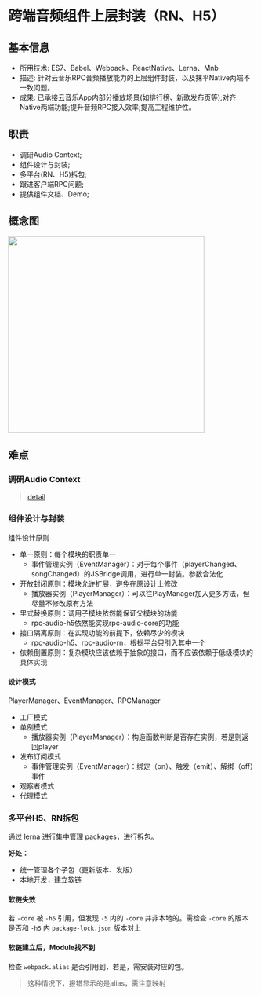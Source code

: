 # 跨端音频组件上层封装（RN、H5）

## 基本信息
 - 所用技术: ES7、Babel、Webpack、ReactNative、Lerna、Mnb
 - 描述: 针对云音乐RPC音频播放能力的上层组件封装，以及抹平Native两端不一致问题。
 - 成果: 已承接云音乐App内部分播放场景(如排行榜、新歌发布⻚等);对⻬Native两端功能;提升音频RPC接入效率;提高工程维护性。

## 职责
 - 调研Audio Context;
 - 组件设计与封装;
 - 多平台(RN、H5)拆包;
 - 跟进客户端RPC问题;
 - 提供组件文档、Demo;

## 概念图
<img src="https://p5.music.126.net/obj/wo3DlcOGw6DClTvDisK1/7967604397/0251/f157/fd44/1bfabda833e745a965fdf708b2b922bc.png" width="400px" />

## 难点

### 调研Audio Context
> [detail](/skill/web/audio-context)



### 组件设计与封装
组件设计原则
 - 单一原则：每个模块的职责单一
    - 事件管理实例（EventManager）：对于每个事件（playerChanged、songChanged）的JSBridge调用，进行单一封装。参数合法化
 - 开放封闭原则：模块允许扩展，避免在原设计上修改
    - 播放器实例（PlayerManager）：可以往PlayManager加入更多方法，但尽量不修改原有方法
 - 里式替换原则：调用子模块依然能保证父模块的功能
    - rpc-audio-h5依然能实现rpc-audio-core的功能
 - 接口隔离原则：在实现功能的前提下，依赖尽少的模块
    - rpc-audio-h5、rpc-audio-rn，根据平台只引入其中一个
 - 依赖倒置原则：复杂模块应该依赖于抽象的接口，而不应该依赖于低级模块的具体实现

#### 设计模式
PlayerManager、EventManager、RPCManager
 - 工厂模式
 - 单例模式
    - 播放器实例（PlayerManager）：构造函数判断是否存在实例，若是则返回player
 - 发布订阅模式
    - 事件管理实例（EventManager）：绑定（on）、触发（emit）、解绑（off）事件
 - 观察者模式
 - 代理模式

### 多平台H5、RN拆包
通过 lerna 进行集中管理 packages，进行拆包。

**好处：**
 - 统一管理各个子包（更新版本、发版）
 - 本地开发，建立软链

#### 软链失效
若 `-core` 被 `-h5` 引用，但发现 `-5` 内的 `-core` 并非本地的。需检查 `-core` 的版本 是否和 `-h5` 内 `package-lock.json` 版本对上

#### 软链建立后，Module找不到
检查 `webpack.alias` 是否引用到，若是，需安装对应的包。
> 这种情况下，报错显示的是alias，需注意映射
